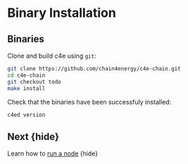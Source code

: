 <!--
order: 4
-->

# Binary Installation 

## Binaries

Clone and build c4e using `git`:

```bash
git clone https://github.com/chain4energy/c4e-chain.git
cd c4e-chain
git checkout todo
make install
```

Check that the binaries have been successfuly installed:

```bash
c4ed version
```
## Next {hide}

Learn how to [run a node](./.run_node.md) {hide}
